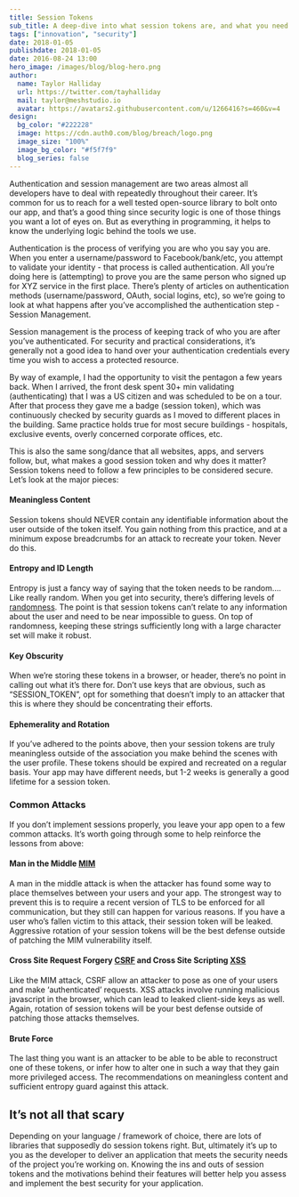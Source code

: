 ```yaml
---
title: Session Tokens
sub_title: A deep-dive into what session tokens are, and what you need to be aware of when implementing them.
tags: ["innovation", "security"]
date: 2018-01-05
publishdate: 2018-01-05
date: 2016-08-24 13:00
hero_image: /images/blog/blog-hero.png
author:
  name: Taylor Halliday
  url: https://twitter.com/tayhalliday
  mail: taylor@meshstudio.io
  avatar: https://avatars2.githubusercontent.com/u/1266416?s=460&v=4
design:
  bg_color: "#222228"
  image: https://cdn.auth0.com/blog/breach/logo.png
  image_size: "100%"
  image_bg_color: "#f5f7f9"
  blog_series: false
---
```


Authentication and session management are two areas almost all developers have to deal with repeatedly throughout their career. It’s common for us to reach for a well tested open-source library to bolt onto our app, and that’s a good thing since security logic is one of those things you want a lot of eyes on. But as everything in programming, it helps to know the underlying logic behind the tools we use.

Authentication is the process of verifying you are who you say you are. When you enter a username/password to Facebook/bank/etc, you attempt to validate your identity - that process is called authentication. All you’re doing here is (attempting) to prove you are the same person who signed up for XYZ service in the first place. There’s plenty of articles on authentication methods (username/password, OAuth, social logins, etc), so we’re going to look at what happens after you’ve accomplished the authentication step - Session Management.

Session management is the process of keeping track of who you are after you’ve authenticated. For security and practical considerations, it’s generally not a good idea to hand over your authentication credentials every time you wish to access a protected resource. 

By way of example, I had the opportunity to visit the pentagon a few years back. When I arrived, the front desk spent 30+ min validating (authenticating) that I was a US citizen and was scheduled to be on a tour. After that process they gave me a badge (session token), which was continuously checked by security guards as I moved to different places in the building. Same practice holds true for most secure buildings - hospitals, exclusive events, overly concerned corporate offices, etc.

This is also the same song/dance that all websites, apps, and servers follow, but, what makes a good session token and why does it matter? Session tokens need to follow a few principles to be considered secure. Let’s look at the major pieces:

#### Meaningless Content
Session tokens should NEVER contain any identifiable information about the user outside of the token itself. You gain nothing from this practice, and at a minimum expose breadcrumbs for an attack to recreate your token. Never do this.

#### Entropy and ID Length
Entropy is just a fancy way of saying that the token needs to be random…. Like really random. When you get into security, there’s differing levels of [randomness](https://www.owasp.org/index.php/Insecure_Randomness). The point is that session tokens can’t relate to any information about the user and need to be near impossible to guess. On top of randomness, keeping these strings sufficiently long with a large character set will make it robust.

#### Key Obscurity
When we’re storing these tokens in a browser, or header, there’s no point in calling out what it’s there for. Don’t use keys that are obvious, such as “SESSION_TOKEN”, opt for something that doesn’t imply to an attacker that this is where they should be concentrating their efforts. 

#### Ephemerality and Rotation
If you’ve adhered to the points above, then your session tokens are truly meaningless outside of the association you make behind the scenes with the user profile. These tokens should be expired and recreated on a regular basis. Your app may have different needs, but 1-2 weeks is generally a good lifetime for a session token.

### Common Attacks
If you don’t implement sessions properly, you leave your app open to a few common attacks. It’s worth going through some to help reinforce the lessons from above:

#### Man in the Middle [MIM](https://www.owasp.org/index.php/Man-in-the-middle_attack)
A man in the middle attack is when the attacker has found some way to place themselves between your users and your app. The strongest way to prevent this is to require a recent version of TLS to be enforced for all communication, but they still can happen for various reasons. If you have a user who’s fallen victim to this attack, their session token will be leaked. Aggressive rotation of your session tokens will be the best defense outside of patching the MIM vulnerability itself.

#### Cross Site Request Forgery [CSRF](https://www.owasp.org/index.php/Cross-Site_Request_Forgery_(CSRF)) and Cross Site Scripting [XSS](https://www.owasp.org/index.php/Cross-site_Scripting_(XSS))
Like the MIM attack, CSRF allow an attacker to pose as one of your users and make ‘authenticated’ requests. XSS attacks involve running malicious javascript in the browser, which can lead to leaked client-side keys as well. Again, rotation of session tokens will be your best defense outside of patching those attacks themselves.

#### Brute Force
The last thing you want is an attacker to be able to be able to reconstruct one of these tokens, or infer how to alter one in such a way that they gain more privileged access. The recommendations on meaningless content and sufficient entropy guard against this attack.

## It’s not all that scary
Depending on your language / framework of choice, there are lots of libraries that supposedly do session tokens right. But, ultimately it’s up to you as the developer to deliver an application that meets the security needs of the project you’re working on. Knowing the ins and outs of session tokens and the motivations behind their features will better help you assess and implement the best security for your application.

